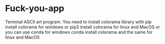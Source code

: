# Fuck-you-app
Terminal ASCII art program.
You need to install colorama library with pip install colorama for windows or pip3 install colorama for linux and MacOS or you can use conda for windows conda install colorama and
the same for linux and MacOS
